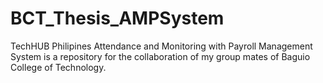 BCT_Thesis_AMPSystem
====================

TechHUB Philipines Attendance and Monitoring with Payroll Management System is a repository for the collaboration of my group mates of Baguio College of Technology.
